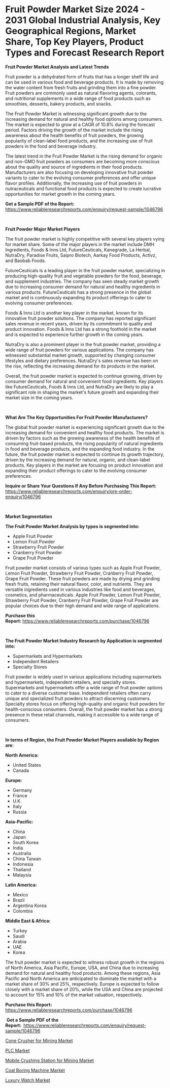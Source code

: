 <p><h1>Fruit Powder Market Size 2024 - 2031 Global Industrial Analysis, Key Geographical Regions, Market Share, Top Key Players, Product Types and Forecast Research Report</h1></p><p><strong>Fruit Powder Market Analysis and Latest Trends</strong></p>
<p><p>Fruit powder is a dehydrated form of fruits that has a longer shelf life and can be used in various food and beverage products. It is made by removing the water content from fresh fruits and grinding them into a fine powder. Fruit powders are commonly used as natural flavoring agents, colorants, and nutritional supplements in a wide range of food products such as smoothies, desserts, bakery products, and snacks.</p><p>The Fruit Powder Market is witnessing significant growth due to the increasing demand for natural and healthy food options among consumers. The market is expected to grow at a CAGR of 10.8% during the forecast period. Factors driving the growth of the market include the rising awareness about the health benefits of fruit powders, the growing popularity of clean-label food products, and the increasing use of fruit powders in the food and beverage industry.</p><p>The latest trend in the Fruit Powder Market is the rising demand for organic and non-GMO fruit powders as consumers are becoming more conscious about the quality and source of ingredients in their food products. Manufacturers are also focusing on developing innovative fruit powder variants to cater to the evolving consumer preferences and offer unique flavor profiles. Additionally, the increasing use of fruit powders in nutraceuticals and functional food products is expected to create lucrative opportunities for market growth in the coming years.</p></p>
<p><strong>Get a Sample PDF of the Report:&nbsp;</strong> <a href="https://www.reliableresearchreports.com/enquiry/request-sample/1046796">https://www.reliableresearchreports.com/enquiry/request-sample/1046796</a></p>
<p>&nbsp;</p>
<p><strong>Fruit Powder Major Market Players</strong></p>
<p><p>The fruit powder market is highly competitive with several key players vying for market share. Some of the major players in the market include DMH Ingredients, Foods & Inns Ltd, FutureCeuticals, Kanegrade, La Herbal, NutraDry, Paradise Fruits, Saipro Biotech, Aarkay Food Products, Activz, and Baobab Foods.</p><p>FutureCeuticals is a leading player in the fruit powder market, specializing in producing high-quality fruit and vegetable powders for the food, beverage, and supplement industries. The company has seen steady market growth due to increasing consumer demand for natural and healthy ingredients in various products. FutureCeuticals has a strong presence in the global market and is continuously expanding its product offerings to cater to evolving consumer preferences.</p><p>Foods & Inns Ltd is another key player in the market, known for its innovative fruit powder solutions. The company has reported significant sales revenue in recent years, driven by its commitment to quality and product innovation. Foods & Inns Ltd has a strong foothold in the market and is expected to experience further growth in the coming years.</p><p>NutraDry is also a prominent player in the fruit powder market, providing a wide range of fruit powders for various applications. The company has witnessed substantial market growth, supported by changing consumer lifestyles and dietary preferences. NutraDry's sales revenue has been on the rise, reflecting the increasing demand for its products in the market.</p><p>Overall, the fruit powder market is expected to continue growing, driven by consumer demand for natural and convenient food ingredients. Key players like FutureCeuticals, Foods & Inns Ltd, and NutraDry are likely to play a significant role in shaping the market's future growth and expanding their market size in the coming years.</p></p>
<p>&nbsp;</p>
<p><strong>What Are The Key Opportunities For Fruit Powder Manufacturers?</strong></p>
<p><p>The global fruit powder market is experiencing significant growth due to the increasing demand for convenient and healthy food products. The market is driven by factors such as the growing awareness of the health benefits of consuming fruit-based products, the rising popularity of natural ingredients in food and beverage products, and the expanding food industry. In the future, the fruit powder market is expected to continue its growth trajectory, driven by the increasing demand for natural, organic, and clean-label products. Key players in the market are focusing on product innovation and expanding their product offerings to cater to the evolving consumer preferences.</p></p>
<p><strong>Inquire or Share Your Questions If Any Before Purchasing This Report:</strong> <a href="https://www.reliableresearchreports.com/enquiry/pre-order-enquiry/1046796">https://www.reliableresearchreports.com/enquiry/pre-order-enquiry/1046796</a></p>
<p>&nbsp;</p>
<p><strong>Market Segmentation</strong></p>
<p><strong>The Fruit Powder Market Analysis by types is segmented into:</strong></p>
<p><ul><li>Apple Fruit Powder</li><li>Lemon Fruit Powder</li><li>Strawberry Fruit Powder</li><li>Cranberry Fruit Powder</li><li>Grape Fruit Powder</li></ul></p>
<p><p>Fruit powder market consists of various types such as Apple Fruit Powder, Lemon Fruit Powder, Strawberry Fruit Powder, Cranberry Fruit Powder, Grape Fruit Powder. These fruit powders are made by drying and grinding fresh fruits, retaining their natural flavor, color, and nutrients. They are versatile ingredients used in various industries like food and beverages, cosmetics, and pharmaceuticals. Apple Fruit Powder, Lemon Fruit Powder, Strawberry Fruit Powder, Cranberry Fruit Powder, Grape Fruit Powder are popular choices due to their high demand and wide range of applications.</p></p>
<p><strong>Purchase this Report:&nbsp;</strong><a href="https://www.reliableresearchreports.com/purchase/1046796">https://www.reliableresearchreports.com/purchase/1046796</a></p>
<p>&nbsp;</p>
<p><strong>The Fruit Powder Market Industry Research by Application is segmented into:</strong></p>
<p><ul><li>Supermarkets and Hypermarkets</li><li>Independent Retailers</li><li>Specialty Stores</li></ul></p>
<p><p>Fruit powder is widely used in various applications including supermarkets and hypermarkets, independent retailers, and specialty stores. Supermarkets and hypermarkets offer a wide range of fruit powder options to cater to a diverse customer base. Independent retailers often carry unique and specialized fruit powders to attract discerning customers. Specialty stores focus on offering high-quality and organic fruit powders for health-conscious consumers. Overall, the fruit powder market has a strong presence in these retail channels, making it accessible to a wide range of consumers.</p></p>
<p>&nbsp;</p>
<p><strong>In terms of Region, the Fruit Powder Market Players available by Region are:</strong></p>
<p>
    <p> <strong> North America: </strong>
        <ul>
            <li>United States</li>
            <li>Canada</li>
        </ul>
        </p> 
    <p> <strong> Europe: </strong>
        <ul>
            <li>Germany</li>
            <li>France</li>
            <li>U.K.</li>
            <li>Italy</li>
            <li>Russia</li>
        </ul>
        </p> 
    <p> <strong> Asia-Pacific: </strong>
        <ul>
            <li>China</li>
            <li>Japan</li>
            <li>South Korea</li>
            <li>India</li>
            <li>Australia</li>
            <li>China Taiwan</li>
            <li>Indonesia</li>
            <li>Thailand</li>
            <li>Malaysia</li>
        </ul>
        </p> 
    <p> <strong> Latin America: </strong>
        <ul>
            <li>Mexico</li>
            <li>Brazil</li>
            <li>Argentina Korea</li>
            <li>Colombia</li>
        </ul>
        </p> 
    <p> <strong> Middle East & Africa: </strong>
        <ul>
            <li>Turkey</li>
            <li>Saudi</li>
            <li>Arabia</li>
            <li>UAE</li>
            <li>Korea</li>
        </ul>
    </p>
    </p>
<p><p>The fruit powder market is expected to witness robust growth in the regions of North America, Asia Pacific, Europe, USA, and China due to increasing demand for natural and healthy food products. Among these regions, Asia Pacific and North America are anticipated to dominate the market with a market share of 30% and 25%, respectively. Europe is expected to follow closely with a market share of 20%, while the USA and China are projected to account for 15% and 10% of the market valuation, respectively.</p></p>
<p><strong>Purchase this Report: </strong><a href="https://www.reliableresearchreports.com/purchase/1046796">https://www.reliableresearchreports.com/purchase/1046796</a></p>
<p>&nbsp;<strong>Get a Sample PDF of the Report:&nbsp;&nbsp;</strong><a href="https://www.reliableresearchreports.com/enquiry/request-sample/1046796">https://www.reliableresearchreports.com/enquiry/request-sample/1046796</a></p>
<p><strong></strong></p>
<p><p><a href="https://medium.com/@pauladams6h/cone-crusher-for-mining-market-insight-market-trends-growth-forecasted-from-2024-to-2031-802b4f50b2dc">Cone Crusher for Mining Market</a></p><p><a href="https://github.com/suaretopek9/Market-Research-Report-List-1/blob/main/plc-market.md">PLC Market</a></p><p><a href="https://medium.com/@pauladams6h/mobile-crushing-station-for-mining-market-analysis-its-cagr-market-segmentation-and-global-82969a6bd5f8">Mobile Crushing Station for Mining Market</a></p><p><a href="https://medium.com/@pauladams6h/decoding-coal-boring-machine-market-metrics-market-share-trends-and-growth-patterns-29098e946b26">Coal Boring Machine Market</a></p><p><a href="https://github.com/moyahfrancoestellec51j635wcx/Market-Research-Report-List-1/blob/main/luxury-watch-market.md">Luxury Watch Market</a></p></p>